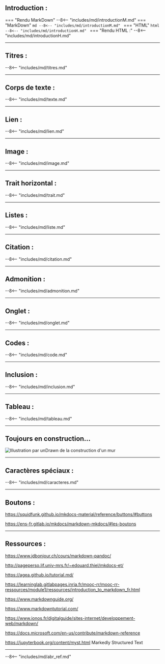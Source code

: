 

## Introduction :
=== "Rendu MarkDown"
    --8<-- "includes/md/introductionM.md"
=== "MarkDown"
    ```md
    --8<-- "includes/md/introductionM.md"
    ```
=== "HTML"
    ```html
    --8<-- "includes/md/introductionH.md"
    ```
=== "Rendu HTML :"
    --8<-- "includes/md/introductionH.md"

***
## Titres :
--8<-- "includes/md/titres.md"

***
## Corps de texte :
--8<-- "includes/md/texte.md"

***
## Lien :
--8<-- "includes/md/lien.md"

***
## Image :
--8<-- "includes/md/image.md"

***
## Trait horizontal :
--8<-- "includes/md/trait.md"

***
## Listes :
--8<-- "includes/md/liste.md"

***
## Citation :
--8<-- "includes/md/citation.md"

***
## Admonition :
--8<-- "includes/md/admonition.md"

***
## Onglet :
--8<-- "includes/md/onglet.md"

***
## Codes :
--8<-- "includes/md/code.md"

***
## Inclusion :
--8<-- "includes/md/inclusion.md"

***
## Tableau :
--8<-- "includes/md/tableau.md"

***
## Toujours en construction...

![Illustration par unDrawn de la construction d'un mur](https://ericecmorlaix.github.io/adn-Tutoriel_site_web/images/undraw_building_blocks_n0nc.svg "Toujours en construction..." )

***
## Caractères spéciaux :
--8<-- "includes/md/caracteres.md"

***
## Boutons :

<https://squidfunk.github.io/mkdocs-material/reference/buttons/#buttons>

<https://ens-fr.gitlab.io/mkdocs/markdown-mkdocs/#les-boutons>

***
## Ressources :

<https://www.jdbonjour.ch/cours/markdown-pandoc/>

<http://pageperso.lif.univ-mrs.fr/~edouard.thiel/mkdocs-et/>

<https://agea.github.io/tutorial.md/>

<https://learninglab.gitlabpages.inria.fr/mooc-rr/mooc-rr-ressources/module1/ressources/introduction_to_markdown_fr.html>

<https://www.markdownguide.org/>

<https://www.markdowntutorial.com/>

<https://www.ionos.fr/digitalguide/sites-internet/developpement-web/markdown/>

<https://docs.microsoft.com/en-us/contribute/markdown-reference>

<https://jupyterbook.org/content/myst.html> Markedly Structured Text


***

--8<-- "includes/md/abr_ref.md"




